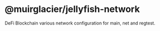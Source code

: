 # @muirglacier/jellyfish-network

DeFi Blockchain various network configuration for main, net and regtest.
